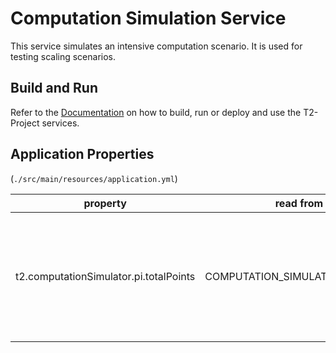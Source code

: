 # Computation Simulation Service

This service simulates an intensive computation scenario.
It is used for testing scaling scenarios.

## Build and Run

Refer to the [Documentation](https://t2-documentation.readthedocs.io/en/latest/microservices/deploy.html) on how to build, run or deploy and use the T2-Project services.

## Application Properties

(`./src/main/resources/application.yml`)

| property                               | read from env var                                  | description                                                                                             |
|----------------------------------------|----------------------------------------------------|---------------------------------------------------------------------------------------------------------|
| t2.computationSimulator.pi.totalPoints | COMPUTATION_SIMULATOR_PI_TOTAL_POINTS | total points that should be calculated of PI. 100000000 requires around 5 sec, 1000000000 around ~1 min |
